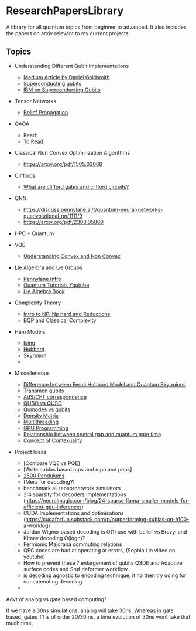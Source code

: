 # ResearchPapersLibrary
A library for all quantum topics from beginner to advanced. It also includes the papers on arxiv relevant to my current projects.

## Topics
- Understanding Different Qubit Implementations
  - [Medium Article by Daniel Goldsmith](https://medium.com/@DigiCatapult/which-technology-will-win-the-quantum-race-154e38c0b227)
  - [Superconducting qubits](https://www.diva-portal.org/smash/get/diva2:755939/FULLTEXT01.pdf)
  - [IBM on Superconducting Qubits](https://medium.com/qiskit/how-the-first-superconducting-qubit-changed-quantum-computing-forever-96cf261b8498#:~:text=superconducting%20circuit%20with%20a%20Josephson%20Junction%20have,what%20we%20refer%20to%20as%20nonlinear%20inductors.)
- Tensor Networks
  - [Belief Propagation](./notes/belief_propagation.md)
- QAOA
  - Read:
  - To Read:
- Classical Non Convex Optiminzation Algorithms
  - https://arxiv.org/pdf/1505.03068
- Cliffords
  - [What are clifford gates and clifford circuits? ](./notes/clifford_intro.md)

- QNN:
  - https://discuss.pennylane.ai/t/quantum-neural-networks-quanvolutional-nn/1111/9
  - https://arxiv.org/pdf/2303.05860
 
- HPC + Quantum
- VQE
  - [Understanding Convex and Non Convex](https://rumn.medium.com/convex-vs-non-convex-functions-why-it-matters-in-optimization-for-machine-learning-39cd9427dfcc#:~:text=When%20selecting%20an%20optimization%20algorithm,to%20find%20the%20global%20minimum.)
 
- Lie Algerbra and Lie Groups
  - [Pennylane Intro](https://pennylane.ai/qml/demos/tutorial_liealgebra/)
  - [Quantum Tutorials Youtube](https://www.youtube.com/watch?v=5xMHwFMEB-M&list=PL0Xofz0xOUtztLE7LaDdKQ_8_8GpKvf5k)
  - [Lie Algebra Book]()

- Complexity Theory
  - [Intro to NP, Np hard and Reductions](https://www.youtube.com/watch?v=eHZifpgyH_4)
  - [BQP and Classical Complexity](./notes/bqp.md)

- Ham Models
  - [Ising]()
  - [Hubbard]()
  - [Skyrmion]()
  - 
- Miscelleneous
  - [Difference between Fermi Hubbard Model and Quantum Skyrmions](./notes/fermi_vs_skyrmion.md)
  - [Transmon qubits](./notes/transmon_qubits.md)
  - [AdS/CFT correspondence](./notes/ads_cft.md)
  - [QUBO vs QUSO](./notes/qubo_vs_quso.md)
  - [Qumodes vs qubits](./notes/qumodes_vs_qubits.md)
  - [Density Matrix](https://homepage.univie.ac.at/reinhold.bertlmann/pdfs/T2_Skript_Ch_9corr.pdf)
  - [Multithreading](./notes/multithreading.md)
  - [GPU Programming](./notes/gpu_programming.md)
  - [Relationshio between spetral gap and quantum gate time](./notes/spectral_gap_vs_quantum_gate_time.md)
  - [Concept of Contexuality](./notes/contexuality.md)
- Project Ideas
  - [Compare VQE vs PQE]
  - [Write cublas based mps and mpo and peps] 
  - [2500 Pendulums](https://community.wolfram.com/groups/-/m/t/3328657)
  - [Mera for decoding?]
  - benchmark all tensornetwork simulators
  - 2:4 sparsity for decoders Implementations (https://neuralmagic.com/blog/24-sparse-llama-smaller-models-for-efficient-gpu-inference/)
  - CUDA Implementations and optimisations (https://cudaforfun.substack.com/p/outperforming-cublas-on-h100-a-worklog)
  - Jordan Wigner based decoding is O(1) use with belief vs Bravyi and Kitaev decoding O(logn)?
  - Fermionic Majorana commuting relations
  - QEC codes are bad at operating at errors, (Sophia Lin video on youtube)
  - How to prevent these ? enlargement of qubits Q3DE and Adaptive surface codes and Sruf deformer workflow.
  - is decoding agnostic to encoding technique, if no then try doing for concatenating decoding.
  - 
Advt of analog vs gate based computing?

If we have a 30ns simulations, analog will take 30ns. Whereas in gate based, gates T1 is of order 20/30 ns, a time evolution of 30ns wont take that much time.


